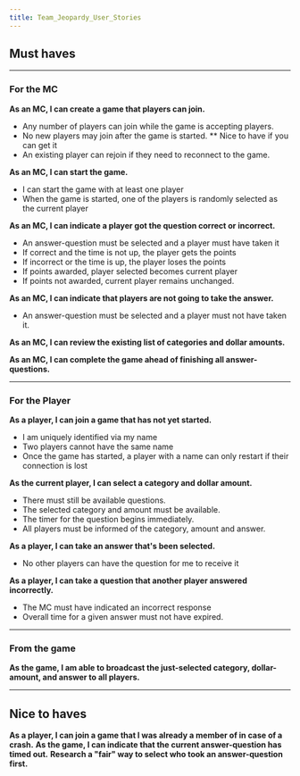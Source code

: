 ```yaml
---
title: Team_Jeopardy_User_Stories
---
```

## Must haves
----
### For the MC 
**As an MC, I can create a game that players can join.**
* Any number of players can join while the game is accepting players.
* No new players may join after the game is started.
** Nice to have if you can get it
* An existing player can rejoin if they need to reconnect to the game.

**As an MC, I can start the game.**
* I can start the game with at least one player
* When the game is started, one of the players is randomly selected as the current player

**As an MC, I can indicate a player got the question correct or incorrect.**
* An answer-question must be selected and a player must have taken it
* If correct and the time is not up, the player gets the points
* If incorrect or the time is up, the player loses the points
* If points awarded, player selected becomes current player
* If points not awarded, current player remains unchanged.

**As an MC, I can indicate that players are not going to take the answer.**
* An answer-question must be selected and a player must not have taken it.

**As an MC, I can review the existing list of categories and dollar amounts.**

**As an MC, I can complete the game ahead of finishing all answer-questions.**

----

### For the Player 
**As a player, I can join a game that has not yet started.**
* I am uniquely identified via my name
* Two players cannot have the same name
* Once the game has started, a player with a name can only restart if their connection is lost

**As the current player, I can select a category and dollar amount.**
* There must still be available questions.
* The selected category and amount must be available.
* The timer for the question begins immediately.
* All players must be informed of the category, amount and answer.

**As a player, I can take an answer that's been selected.**
* No other players can have the question for me to receive it

**As a player, I can take a question that another player answered incorrectly.**
* The MC must have indicated an incorrect response
* Overall time for a given answer must not have expired.

----

### From the game 
**As the game, I am able to broadcast the just-selected category, dollar-amount, and answer to all players.**

----

## Nice to haves
**As a player, I can join a game that I was already a member of in case of a crash.**
**As the game, I can indicate that the current answer-question has timed out.**
**Research a "fair" way to select who took an answer-question first.**
